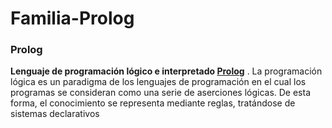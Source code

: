 # Familia-Prolog
### Prolog
**Lenguaje de programación lógico e interpretado [Prolog](https://www.ecured.cu/Prolog_(lenguaje_de_programaci%C3%B3n))**  . La programación lógica es un paradigma de los lenguajes de programación en el cual los programas se consideran como una serie de aserciones lógicas. De esta forma, el conocimiento se representa mediante reglas, tratándose de sistemas declarativos
